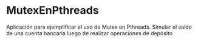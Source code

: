 # MutexEnPthreads
 
Aplicación para ejemplificar el uso de Mutex en Pthreads. Simular el saldo de una cuenta bancaria luego de realizar operaciones de depósito
